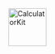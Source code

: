 <img alt="CalculatorKit" src="https://user-images.githubusercontent.com/34618339/99825007-d5175980-2b99-11eb-9f70-bb04f6198f28.png" height="75"/>
